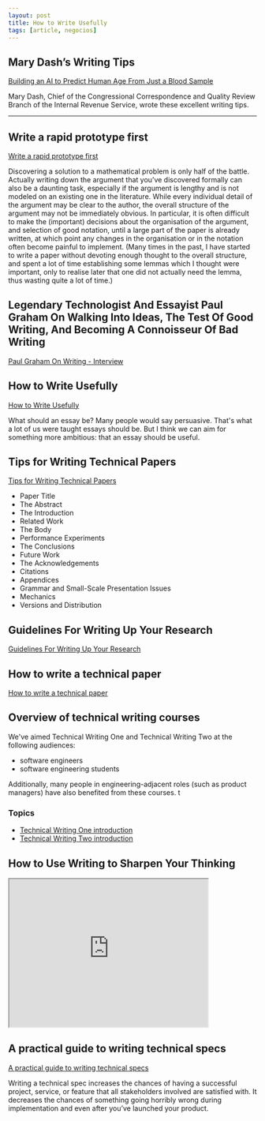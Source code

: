 ```yaml
---
layout: post
title: How to Write Usefully
tags: [article, negocios]
---
```


<!--more-->

## Mary Dash’s Writing Tips

[Building an AI to Predict Human Age From Just a Blood Sample](https://plainlanguage.gov/resources/articles/dash-writing-tips/)

Mary Dash, Chief of the Congressional Correspondence and Quality Review Branch of the Internal Revenue Service, wrote these excellent writing tips.

---

## Write a rapid prototype first

[Write a rapid prototype first](https://terrytao.wordpress.com/advice-on-writing-papers/write-a-rapid-prototype-first/)

Discovering a solution to a mathematical problem is only half of the battle.  Actually writing down the argument that you’ve discovered formally can also be a daunting task, especially if the argument is lengthy and is not modeled on an existing one in the literature. While every individual detail of the argument may be clear to the author, the overall structure of the argument may not be immediately obvious. In particular, it is often difficult to make the (important) decisions about the organisation of the argument, and selection of good notation, until a large part of the paper is already written, at which point any changes in the organisation or in the notation often become painful to implement. (Many times in the past, I have started to write a paper without devoting enough thought to the overall structure, and spent a lot of time establishing some lemmas which I thought were important, only to realise later that one did not actually need the lemma, thus wasting quite a lot of time.)

## Legendary Technologist And Essayist Paul Graham On Walking Into Ideas, The Test Of Good Writing, And Becoming A Connoisseur Of Bad Writing

[Paul Graham On  Writing - Interview](https://www.writingroutines.com/paul-graham-interview/)

## How to Write Usefully

[How to Write Usefully](http://paulgraham.com/useful.html)

What should an essay be? Many people would say persuasive. That's what a lot of us were taught essays should be. But I think we can aim for something more ambitious: that an essay should be useful.

## Tips for Writing Technical Papers
[Tips for Writing Technical Papers](https://cs.stanford.edu/people/widom/paper-writing.html)

- Paper Title
- The Abstract
- The Introduction
- Related Work
- The Body
- Performance Experiments
- The Conclusions
- Future Work
- The Acknowledgements
- Citations
- Appendices
- Grammar and Small-Scale Presentation Issues
- Mechanics
- Versions and Distribution


## Guidelines For Writing Up Your Research
[Guidelines For Writing Up Your Research](https://ocw.mit.edu/courses/biological-engineering/20-109-laboratory-fundamentals-in-biological-engineering-spring-2010/assignments/guidelines-for-writing-up-your-research/)


## How to write a technical paper

[How to write a technical paper](https://homes.cs.washington.edu/~mernst/advice/write-technical-paper.html)


## Overview of technical writing courses

We've aimed Technical Writing One and Technical Writing Two at the following audiences:

- software engineers
- software engineering students

Additionally, many people in engineering-adjacent roles (such as product managers) have also benefited from these courses.
t
### Topics

- [Technical Writing One introduction](https://developers.google.com/tech-writing/one)
- [Technical Writing Two introduction](https://developers.google.com/tech-writing/two)




## How to Use Writing to Sharpen Your Thinking

<iframe width="80%" height="300px"
src="https://www.youtube.com/embed/65U5byDZ55M">
</iframe>


## A practical guide to writing technical specs

[A practical guide to writing technical specs](https://stackoverflow.blog/2020/04/06/a-practical-guide-to-writing-technical-specs/)

Writing a technical spec increases the chances of having a successful project, service, or feature that all stakeholders involved are satisfied with. It decreases the chances of something going horribly wrong during implementation and even after you’ve launched your product.


